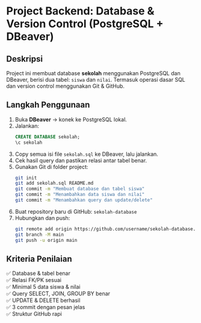# Project Backend: Database & Version Control (PostgreSQL + DBeaver)

## Deskripsi
Project ini membuat database **sekolah** menggunakan PostgreSQL dan DBeaver, berisi dua tabel: `siswa` dan `nilai`. Termasuk operasi dasar SQL dan version control menggunakan Git & GitHub.

## Langkah Penggunaan
1. Buka **DBeaver** → konek ke PostgreSQL lokal.
2. Jalankan:
   ```sql
   CREATE DATABASE sekolah;
   \c sekolah
   ```
3. Copy semua isi file `sekolah.sql` ke DBeaver, lalu jalankan.
4. Cek hasil query dan pastikan relasi antar tabel benar.
5. Gunakan Git di folder project:
   ```bash
   git init
   git add sekolah.sql README.md
   git commit -m "Membuat database dan tabel siswa"
   git commit -m "Menambahkan data siswa dan nilai"
   git commit -m "Menambahkan query dan update/delete"
   ```
6. Buat repository baru di GitHub: `sekolah-database`
7. Hubungkan dan push:
   ```bash
   git remote add origin https://github.com/username/sekolah-database.git
   git branch -M main
   git push -u origin main
   ```

## Kriteria Penilaian
✅ Database & tabel benar  
✅ Relasi FK/PK sesuai  
✅ Minimal 5 data siswa & nilai  
✅ Query SELECT, JOIN, GROUP BY benar  
✅ UPDATE & DELETE berhasil  
✅ 3 commit dengan pesan jelas  
✅ Struktur GitHub rapi

